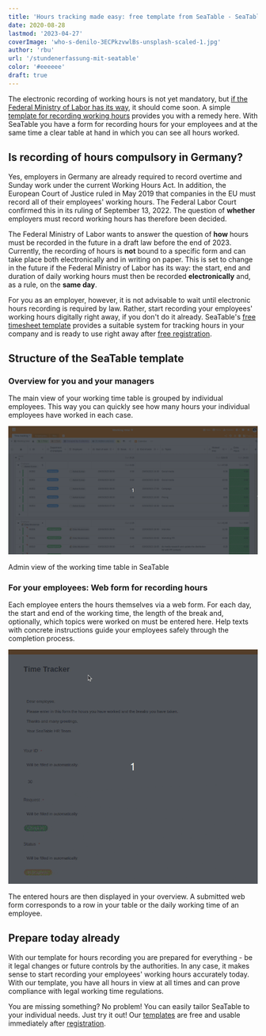 ```yaml
---
title: 'Hours tracking made easy: free template from SeaTable - SeaTable'
date: 2020-08-28
lastmod: '2023-04-27'
coverImage: 'who-s-denilo-3ECPkzvwlBs-unsplash-scaled-1.jpg'
author: 'rbu'
url: '/stundenerfassung-mit-seatable'
color: '#eeeeee'
draft: true
---
```


The electronic recording of working hours is not yet mandatory, but [if the Federal Ministry of Labor has its way](https://www.tagesschau.de/wirtschaft/unternehmen/arbeitszeit-erfassung-heil-101.html), it should come soon. A simple [template for recording working hours](https://seatable.io/en/arbeitszeiterfassung/) provides you with a remedy here. With SeaTable you have a form for recording hours for your employees and at the same time a clear table at hand in which you can see all hours worked.

## Is recording of hours compulsory in Germany?

Yes, employers in Germany are already required to record overtime and Sunday work under the current Working Hours Act. In addition, the European Court of Justice ruled in May 2019 that companies in the EU must record all of their employees' working hours. The Federal Labor Court confirmed this in its ruling of September 13, 2022. The question of **whether** employers must record working hours has therefore been decided.

The Federal Ministry of Labor wants to answer the question of **how** hours must be recorded in the future in a draft law before the end of 2023. Currently, the recording of hours is **not** bound to a specific form and can take place both electronically and in writing on paper. This is set to change in the future if the Federal Ministry of Labor has its way: the start, end and duration of daily working hours must then be recorded **electronically** and, as a rule, on the **same day**.

For you as an employer, however, it is not advisable to wait until electronic hours recording is required by law. Rather, start recording your employees' working hours digitally right away, if you don't do it already. SeaTable's [free timesheet template](https://seatable.io/en/vorlage/fyp0x2y-s-ut3m-wcbpzbq/) provides a suitable system for tracking hours in your company and is ready to use right away after [free registration](https://seatable.io/en/registrierung/).

## Structure of the SeaTable template

### Overview for you and your managers

The main view of your working time table is grouped by individual employees. This way you can quickly see how many hours your individual employees have worked in each case.

![Admin view for working time recording](images/Working-Time-Admin-View.gif)

Admin view of the working time table in SeaTable

### For your employees: Web form for recording hours

Each employee enters the hours themselves via a web form. For each day, the start and end of the working time, the length of the break and, optionally, which topics were worked on must be entered here. Help texts with concrete instructions guide your employees safely through the completion process.

![Working time recording via web form in the employee app](images/Arbeitszeiterfassung.gif)

The entered hours are then displayed in your overview. A submitted web form corresponds to a row in your table or the daily working time of an employee.

## Prepare today already

With our template for hours recording you are prepared for everything - be it legal changes or future controls by the authorities. In any case, it makes sense to start recording your employees' working hours accurately today. With our template, you have all hours in view at all times and can prove compliance with legal working time regulations.

You are missing something? No problem! You can easily tailor SeaTable to your individual needs. Just try it out! Our [templates](https://seatable.io/en/vorlagen/) are free and usable immediately after [registration](https://seatable.io/en/registrierung/).
